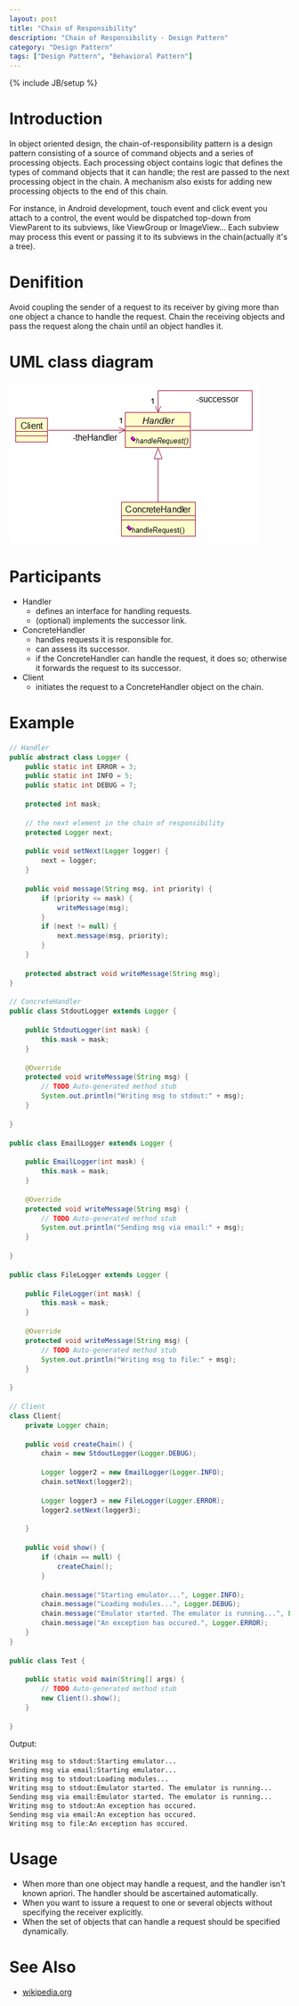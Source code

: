 ```yaml
---
layout: post
title: "Chain of Responsibility"
description: "Chain of Responsibility - Design Pattern"
category: "Design Pattern"
tags: ["Design Pattern", "Behavioral Pattern"]
---
```

{% include JB/setup %}

# Introduction
In object oriented design, the chain-of-responsibility pattern is a design pattern consisting of a source of command objects and a series of processing objects. Each processing object contains logic that defines the types of command objects that it can handle; the rest are passed to the next processing object in the chain. A mechanism also exists for adding new processing objects to the end of this chain.

For instance, in Android development, touch event and click event you attach to a control, the event would be dispatched top-down from ViewParent to its subviews, like ViewGroup or ImageView... Each subview may process this event or passing it to its subviews in the chain(actually it's a tree).

# Denifition
Avoid coupling the sender of a request to its receiver by giving more than one object a chance to handle the request. Chain the receiving objects and pass the request along the chain until an object handles it.

# UML class diagram
![Chain of Responsibility](/assets/images/designpattern/chain_of_responsibility.png "Chain of Responsibility")

# Participants

* Handler 
	* defines an interface for handling requests.
	* (optional) implements the successor link.
* ConcreteHandler
	* handles requests it is responsible for.
	* can assess its successor.
	* if the ConcreteHandler can handle the request, it does so; otherwise it forwards the request to its successor.
* Client
	* initiates the request to a ConcreteHandler object on the chain.

# Example

```java
// Handler
public abstract class Logger {
	public static int ERROR = 3;
	public static int INFO = 5;
	public static int DEBUG = 7;

	protected int mask;

	// the next element in the chain of responsibility
	protected Logger next;

	public void setNext(Logger logger) {
		next = logger;
	}

	public void message(String msg, int priority) {
		if (priority <= mask) {
			writeMessage(msg);
		}
		if (next != null) {
			next.message(msg, priority);
		}
	}

	protected abstract void writeMessage(String msg);
}

// ConcreteHandler
public class StdoutLogger extends Logger {

	public StdoutLogger(int mask) {
		this.mask = mask;
	}

	@Override
	protected void writeMessage(String msg) {
		// TODO Auto-generated method stub
		System.out.println("Writing msg to stdout:" + msg);
	}

}

public class EmailLogger extends Logger {

	public EmailLogger(int mask) {
		this.mask = mask;
	}

	@Override
	protected void writeMessage(String msg) {
		// TODO Auto-generated method stub
		System.out.println("Sending msg via email:" + msg);
	}

}

public class FileLogger extends Logger {

	public FileLogger(int mask) {
		this.mask = mask;
	}

	@Override
	protected void writeMessage(String msg) {
		// TODO Auto-generated method stub
		System.out.println("Writing msg to file:" + msg);
	}

}

// Client
class Client{
	private Logger chain;
		
	public void createChain() {
		chain = new StdoutLogger(Logger.DEBUG);
		
		Logger logger2 = new EmailLogger(Logger.INFO);
		chain.setNext(logger2);
		
		Logger logger3 = new FileLogger(Logger.ERROR);
		logger2.setNext(logger3);
		
	}
	
	public void show() {
		if (chain == null) {
			createChain();
		}
		
		chain.message("Starting emulator...", Logger.INFO);
		chain.message("Loading modules...", Logger.DEBUG);
		chain.message("Emulator started. The emulator is running...", Logger.INFO);
		chain.message("An exception has occured.", Logger.ERROR);
	}
}

public class Test {

	public static void main(String[] args) {
		// TODO Auto-generated method stub
		new Client().show();
	}

}
```

Output:

```
Writing msg to stdout:Starting emulator...
Sending msg via email:Starting emulator...
Writing msg to stdout:Loading modules...
Writing msg to stdout:Emulator started. The emulator is running...
Sending msg via email:Emulator started. The emulator is running...
Writing msg to stdout:An exception has occured.
Sending msg via email:An exception has occured.
Writing msg to file:An exception has occured.
```

# Usage

* When more than one object may handle a request, and the handler isn't known apriori. The handler should be ascertained automatically.
* When you want to issure a request to one or several objects without specifying the receiver explicitly.
* When the set of objects that can handle a request should be specified dynamically.

# See Also

* [wikipedia.org](http://en.wikipedia.org/wiki/Chain-of-responsibility_pattern "wikipedia.org")
